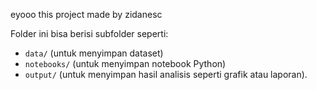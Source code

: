 eyooo this project made by zidanesc

Folder ini bisa berisi subfolder seperti:

- `data/` (untuk menyimpan dataset)
- `notebooks/` (untuk menyimpan notebook Python)
- `output/` (untuk menyimpan hasil analisis seperti grafik atau laporan).
